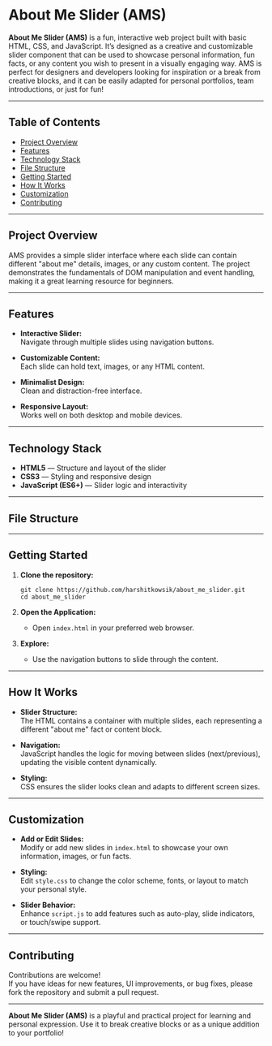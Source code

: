 # About Me Slider (AMS)

**About Me Slider (AMS)** is a fun, interactive web project built with basic HTML, CSS, and JavaScript. It’s designed as a creative and customizable slider component that can be used to showcase personal information, fun facts, or any content you wish to present in a visually engaging way. AMS is perfect for designers and developers looking for inspiration or a break from creative blocks, and it can be easily adapted for personal portfolios, team introductions, or just for fun!

---

## Table of Contents

- [Project Overview](#project-overview)
- [Features](#features)
- [Technology Stack](#technology-stack)
- [File Structure](#file-structure)
- [Getting Started](#getting-started)
- [How It Works](#how-it-works)
- [Customization](#customization)
- [Contributing](#contributing)

---

## Project Overview

AMS provides a simple slider interface where each slide can contain different "about me" details, images, or any custom content. The project demonstrates the fundamentals of DOM manipulation and event handling, making it a great learning resource for beginners.

---

## Features

- **Interactive Slider:**  
  Navigate through multiple slides using navigation buttons.

- **Customizable Content:**  
  Each slide can hold text, images, or any HTML content.

- **Minimalist Design:**  
  Clean and distraction-free interface.

- **Responsive Layout:**  
  Works well on both desktop and mobile devices.

---

## Technology Stack

- **HTML5** — Structure and layout of the slider
- **CSS3** — Styling and responsive design
- **JavaScript (ES6+)** — Slider logic and interactivity

---

## File Structure


---

## Getting Started

1. **Clone the repository:**
    ```
    git clone https://github.com/harshitkowsik/about_me_slider.git
    cd about_me_slider
    ```

2. **Open the Application:**
    - Open `index.html` in your preferred web browser.

3. **Explore:**
    - Use the navigation buttons to slide through the content.

---

## How It Works

- **Slider Structure:**  
  The HTML contains a container with multiple slides, each representing a different "about me" fact or content block.

- **Navigation:**  
  JavaScript handles the logic for moving between slides (next/previous), updating the visible content dynamically.

- **Styling:**  
  CSS ensures the slider looks clean and adapts to different screen sizes.

---

## Customization

- **Add or Edit Slides:**  
  Modify or add new slides in `index.html` to showcase your own information, images, or fun facts.

- **Styling:**  
  Edit `style.css` to change the color scheme, fonts, or layout to match your personal style.

- **Slider Behavior:**  
  Enhance `script.js` to add features such as auto-play, slide indicators, or touch/swipe support.

---

## Contributing

Contributions are welcome!  
If you have ideas for new features, UI improvements, or bug fixes, please fork the repository and submit a pull request.

---

**About Me Slider (AMS)** is a playful and practical project for learning and personal expression. Use it to break creative blocks or as a unique addition to your portfolio!
